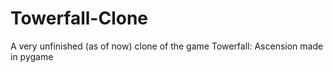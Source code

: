 # Towerfall-Clone
A very unfinished (as of now) clone of the game Towerfall: Ascension made in pygame
